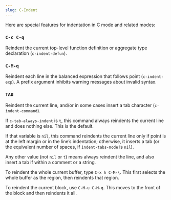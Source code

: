 ```yaml
---
slug: C-Indent
---
```


Here are special features for indentation in C mode and related modes:

### `C-c C-q`

Reindent the current top-level function definition or aggregate type declaration (`c-indent-defun`).

### `C-M-q`

Reindent each line in the balanced expression that follows point (`c-indent-exp`). A prefix argument inhibits warning messages about invalid syntax.

### `TAB`

Reindent the current line, and/or in some cases insert a tab character (`c-indent-command`).

If `c-tab-always-indent` is `t`, this command always reindents the current line and does nothing else. This is the default.

If that variable is `nil`, this command reindents the current line only if point is at the left margin or in the line’s indentation; otherwise, it inserts a tab (or the equivalent number of spaces, if `indent-tabs-mode` is `nil`).

Any other value (not `nil` or `t`) means always reindent the line, and also insert a tab if within a comment or a string.

To reindent the whole current buffer, type `C-x h C-M-\`. This first selects the whole buffer as the region, then reindents that region.

To reindent the current block, use `C-M-u C-M-q`. This moves to the front of the block and then reindents it all.
